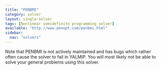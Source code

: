 ```yaml
---
title: "PENBMI"
category: solver
layout: single-solver
tags: [Nonlinear semidefinite programming solver]
available: "http://www.penopt.com/penbmi.html"
sidebar:
  nav: "solvers"
---
```


Note that PENBMI is not actively maintained and has bugs which rather often cause the solver to fail in YALMIP. You will most likely not be able to solve your general problems using this solver.
